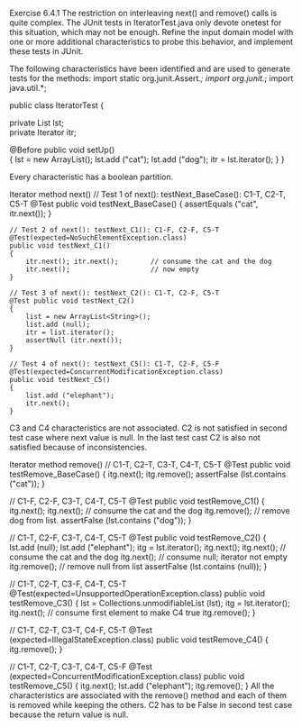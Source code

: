 Exercise 6.4.1
The restriction on interleaving next() and remove() calls is quite complex. The JUnit tests in IteratorTest.java only devote onetest for this situation, which may not be enough. Refine the input domain model with one or more additional characteristics to probe this behavior, and implement these tests in JUnit.
	
The following characteristics have been identified and are used to generate tests for the methods:
import static org.junit.Assert.*;
import org.junit.*;
import java.util.*;

public class IteratorTest {
	
   private List<String> lst;      
   private Iterator<String> itr;   

   @Before public void setUp()  
   {
      lst = new ArrayList<String>();
      lst.add ("cat");
      lst.add ("dog");
      itr = lst.iterator();
   }
}
	
Every characteristic has a boolean partition.
	
Iterator method next()
    // Test 1 of next(): testNext_BaseCase(): C1-T, C2-T, C5-T
    @Test public void testNext_BaseCase()
    {
        assertEquals ("cat", itr.next());
    }

    // Test 2 of next(): testNext_C1(): C1-F, C2-F, C5-T
    @Test(expected=NoSuchElementException.class)
    public void testNext_C1()
    {
        itr.next(); itr.next();        // consume the cat and the dog
        itr.next();                    // now empty
    }

    // Test 3 of next(): testNext_C2(): C1-T, C2-F, C5-T
    @Test public void testNext_C2()
    {
        list = new ArrayList<String>();
        list.add (null);
        itr = list.iterator();
        assertNull (itr.next());
    }

    // Test 4 of next(): testNext_C5(): C1-T, C2-F, C5-F
    @Test(expected=ConcurrentModificationException.class)
    public void testNext_C5()
    {
        list.add ("elephant");
        itr.next();
    }
C3 and C4 characteristics are not associated. C2 is not satisfied in second test case where next value is null. In the last test cast C2 is also not satisfied because of inconsistencies.
	
Iterator method remove()
 // C1-T, C2-T, C3-T, C4-T, C5-T
   @Test public void testRemove_BaseCase()
   {
      itg.next();
      itg.remove();
      assertFalse (lst.contains ("cat"));
   }
   
   // C1-F, C2-F, C3-T, C4-T, C5-T
   @Test public void testRemove_C1()
   {
      itg.next(); itg.next();        // consume the cat and the dog
      itg.remove();                  // remove dog from list.
      assertFalse (lst.contains ("dog"));
   }
   
   // C1-T, C2-F, C3-T, C4-T, C5-T
   @Test public void testRemove_C2()
   {
      lst.add (null);
      lst.add ("elephant");
      itg = lst.iterator();
      itg.next(); itg.next();        // consume the cat and the dog
      itg.next();        // consume null; iterator not empty
      itg.remove();      // remove null from list
      assertFalse (lst.contains (null));
   }
   
   // C1-T, C2-T, C3-F, C4-T, C5-T
   @Test(expected=UnsupportedOperationException.class)
   public void testRemove_C3()
   {
      lst = Collections.unmodifiableList (lst);
      itg = lst.iterator();
      itg.next();   // consume first element to make C4 true
      itg.remove();
   }
   
   // C1-T, C2-T, C3-T, C4-F, C5-T
   @Test (expected=IllegalStateException.class)
   public void testRemove_C4()
   {
      itg.remove();
   }
      
   // C1-T, C2-T, C3-T, C4-T, C5-F
   @Test (expected=ConcurrentModificationException.class)
   public void testRemove_C5()
   {
      itg.next();
      lst.add ("elephant");
      itg.remove();
   }
All the characteristics are associated with the remove() method and each of them is removed while keeping the others. C2 has to be False in second test case because the return value is null.